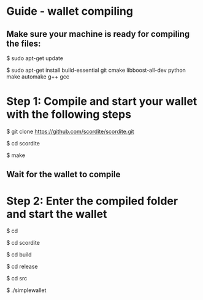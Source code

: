 # Guide - wallet compiling


## Make sure your machine is ready for compiling the files:


$ sudo apt-get update

$ sudo apt-get install build-essential git cmake libboost-all-dev python make automake g++ gcc




# Step 1: Compile and start your wallet with the following steps

$ git clone https://github.com/scordite/scordite.git  
                                                                 
$ cd scordite                                                                                         

$ make                                                


## Wait for the wallet to compile


# Step 2: Enter the compiled folder and start the wallet

$ cd

$ cd scordite

$ cd build            

$ cd release

$ cd src

$ ./simplewallet
